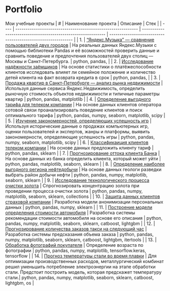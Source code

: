 # Portfolio
Мои учебные проекты
| #    | Наименование проекта                | Описание                                                     | Стек                                                         |
| ---- | ------------------------------------------------------------ | ------------------------------------------------------------ | ------------------------------------------------------------ |
| 1.   | [“Яндекс.Музыка” — сравнение пользователей двух городов](https://github.com/AndreyMazaev/Portfolio/tree/main/Music_of_big_cities) | На реальных данных Яндекс.Музыки c помощью библиотеки Pandas и её возможностей проверить данные и сравнить поведение и предпочтения пользователей двух столиц — Москвы и Санкт-Петербурга. | python, pandas,       |
| 2.   | [Исследование надёжности заёмщиков](https://github.com/AndreyMazaev/Portfolio/tree/main/Customer_reliability_research) | На основе статистики о платёжеспособности клиентов исследовать влияет ли семейное положение и количество детей клиента на факт возврата кредита в срок | python, pandas,  |
| 3.   | [Продажа квартир в Санкт-Петербурге — анализ рынка недвижимости](https://github.com/AndreyMazaev/Portfolio/tree/main/Research_of_advertisements_for_the_sale_of_apartments) | Используя данные сервиса Яндекс.Недвижимость, определить рыночную стоимость объектов недвижимости и типичные параметры квартир             | python, pandas, matplotlib |
| 4.   | [Определение выгодного тарифа для телеком компании](https://github.com/AndreyMazaev/Portfolio/tree/main/Tariff_Smart_Ultra) | На основе данных клиентов оператора сотовой связи проанализировать поведение клиентов и поиск оптимального тарифа             | python, pandas, numpy, seaborn, matplotlib, scipy |
| 5.   | [Изучение закономерностей, определяющих успешность игр](https://github.com/AndreyMazaev/Portfolio/tree/main/Online_store_Strimchik) | Используя исторические данные о продажах компьютерных игр, оценки пользователей и экспертов, жанры и платформы, выявить закономерности, определяющие успешность игры              | python, pandas, numpy, seaborn, matplotlib, scipy |
| 6.   | [Классификаиция клиентов телеком компании](https://github.com/AndreyMazaev/Portfolio/tree/main/Tariff_recommendation) | На основе данных предложить клиенту тариф             | python, pandas, sklearn |
| 7.   | [Прогнозирование оттока клиента Банка](https://github.com/AndreyMazaev/Portfolio/tree/main/Customer_churn) | На основе данных из банка определить клиента, который может уйти             | python, pandas, matplotlib, seaborn, sklearn |
| 8.   | [Определение наиболее выгодного региона нефтедобычи](https://github.com/AndreyMazaev/Portfolio/tree/main/Choosing_a_location_for_a_well) | На основе данных геологи разведки выбрать район добычи нефти             | python, pandas, numpy, matplotlib, seaborn, sklearn |
| 9.   | [Исследование технологического процесса очистки золота](https://github.com/AndreyMazaev/Portfolio/tree/main/Recovery_of_gold_from_ore) | Спрогнозировать концентрацию золота при проведении процесса очистки золота             | python, pandas, numpy, matplotlib, seaborn, sklearn, collections |
| 10.   | [Защита данных клиентов страховой компании](https://github.com/AndreyMazaev/Portfolio/tree/main/Protection_of_clients_personal_data) | Разработка модели анонимизации персональных данных             | python, pandas, numpy, sklearn |
| 11.   | [Построение модели определения стоимости автомобиля](https://github.com/AndreyMazaev/Portfolio/tree/main/Determining_the_cost_of_cars) | Разработка системы рекомендации стоимости автомобиля на основе его описания             | python, pandas, numpy, matplotlib, seaborn, sklearn, catboost, lightgbm |
| 12.   | [Прогнозирование количества заказов такси на следующий час](https://github.com/AndreyMazaev/Portfolio/tree/main/Taxi_order_forecasting) | Разработка системы предсказания объема заказа             | python, pandas, numpy, matplotlib, seaborn, sklearn, catboost, lightgbm, itertools |
| 13.   | [Обработка фотографий покупателя](https://github.com/AndreyMazaev/Portfolio/tree/main/Determining_the_age_of_buyers) | Определение возраста по фотографии             | python, pandas, numpy, matplotlib, tensorflow.keras, tensorflow |
| 14.   | [Прогноз температуры стали во время плавки](https://github.com/AndreyMazaev/Portfolio/tree/main/Steel_temperature_prediction) | Для оптимизации производственных расходов, металлургический комбинат решил уменьшить потребление электроэнергии на этапе обработки стали. Предстоит построить модель, которая предскажет температуру стали.| python, pandas, numpy, matplotlib, seaborn, sklearn, catboost, lightgbm, os  |
